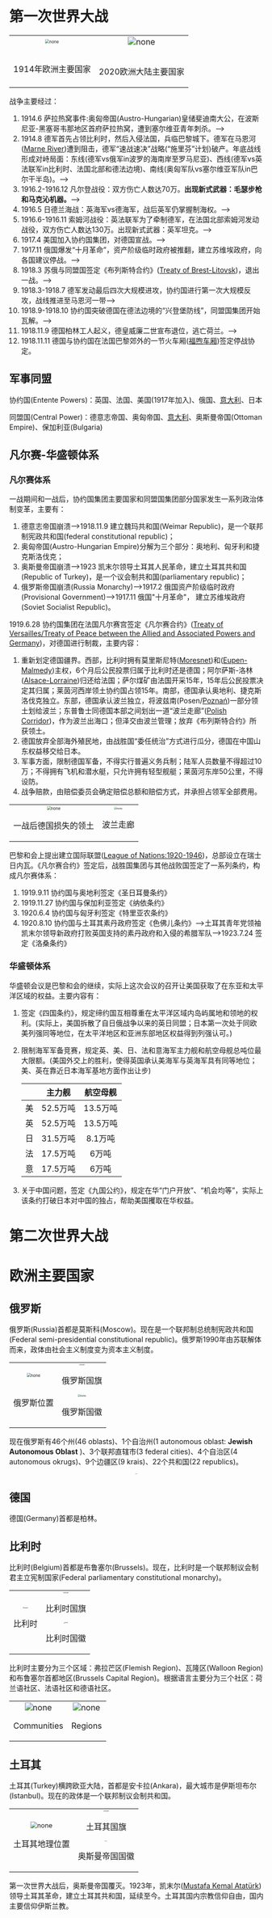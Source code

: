 # 第一次世界大战

<table><tr>
    <td><center><img src="WWI-WWII.assets/Map_Europe_alliances_1914-en.svg" alt=none style="zoom:50%"><p><br>1914年欧洲主要国家</p></center></td>
    <td><center><img src="WWI-WWII.assets/Grossgliederung_Europas-en.svg" alt=none style="zoom:100%"><p><br>2020欧洲大陆主要国家</p></center></td>
</tr></table>

战争主要经过：

1. 1914.6 萨拉热窝事件:奥匈帝国(Austro-Hungarian)皇储斐迪南大公，在波斯尼亚-黑塞哥韦那地区首府萨拉热窝，遭到塞尔维亚青年刺杀。-->
2. 1914.8 德军首先占领比利时，然后入侵法国，兵临巴黎城下。德军在马恩河([Marne River](https://en.wikipedia.org/wiki/First_Battle_of_the_Marne))遭到阻击，德军“速战速决”战略(“施里芬”计划)破产。年底战线形成对峙局面：东线(德军vs俄军in波罗的海南岸至罗马尼亚)、西线(德军vs英法联军in比利时、法国北部和德法边境)、南线(奥匈军队vs塞尔维亚军队in巴尔干半岛)。-->
3. 1916.2-1916.12 凡尔登战役：双方伤亡人数达70万。**出现新式武器：毛瑟步枪和马克沁机器。**-->
4. 1916.5 日德兰海战：英海军vs德海军，战后英军仍掌握制海权。-->
5. 1916.6-1916.11 索姆河战役：英法联军为了牵制德军，在法国北部索姆河发动战役，双方伤亡人数达130万。出现新式武器：英军坦克。-->
6. 1917.4 美国加入协约国集团，对德国宣战。-->
7. 1917.11 俄国爆发“十月革命”，资产阶级临时政府被推翻，建立苏维埃政府，向各国建议停战。-->
8. 1918.3 苏俄与同盟国签定《布列斯特合约》([Treaty of Brest-Litovsk](https://en.wikipedia.org/wiki/Treaty_of_Brest-Litovsk))，退出一战。-->
9. 1918.3-1918.7 德军发动最后四次大规模进攻，协约国进行第一次大规模反攻，战线推进至马恩河一带-->
10. 1918.9-1918.10 协约国突破德国在德法边境的“兴登堡防线”，同盟国集团开始瓦解。-->
11. 1918.11.9 德国柏林工人起义，德皇威廉二世宣布退位，逃亡荷兰。-->
12. 1918.11.11 德国与协约国在法国巴黎郊外的一节火车厢([福煦车厢](https://en.wikipedia.org/wiki/Ferdinand_Foch))签定停战协定。

## 军事同盟

协约国(Entente Powers)：英国、法国、美国(1917年加入)、俄国、<u>意大利</u>、日本

同盟国(Central Power)：德意志帝国、奥匈帝国、<u>意大利</u>、奥斯曼帝国(Ottoman Empire)、保加利亚(Bulgaria)

## 凡尔赛-华盛顿体系

### 凡尔赛体系

一战期间和一战后，协约国集团主要国家和同盟国集团部分国家发生一系列政治体制变革，主要有：

1. 德意志帝国崩溃-->1918.11.9 建立魏玛共和国(Weimar Republic)，是一个联邦制宪政共和国(federal constitutional republic)；
2. 奥匈帝国(Austro-Hungarian Empire)分解为三个部分：奥地利、匈牙利和捷克斯洛伐克；
3. 奥斯曼帝国崩溃-->1923 凯末尔领导土耳其人民革命，建立土耳其共和国(Republic of Turkey)，是一个议会制共和国(parliamentary republic)；
4. 俄罗斯帝国崩溃(Russia Monarchy)-->1917.2 俄国资产阶级临时政府(Provisional Government)-->1917.11 俄国"十月革命"， 建立苏维埃政府(Soviet Socialist Republic)。

1919.6.28 协约国集团在法国凡尔赛宫签定《凡尔赛合约》([Treaty of Versailles/Treaty of Peace between the Allied and Associated Powers and Germany](https://en.wikipedia.org/wiki/Treaty_of_Versailles))，对德国进行制裁，主要内容：

1. 重新划定德国疆界。西部，比利时拥有莫里斯尼特([Moresnet](https://en.wikipedia.org/wiki/Moresnet))和([Eupen-Malmedy](https://en.wikipedia.org/wiki/Eupen-Malmedy))主权，6个月后公民投票归属于比利时还是德国；阿尔萨斯-洛林([Alsace-Lorraine](https://en.wikipedia.org/wiki/Alsace-Lorraine))归还给法国；萨尔煤矿由法国开采15年，15年后公民投票决定其归属；莱茵河西岸领土协约国占领15年。南部，德国承认奥地利、捷克斯洛伐克独立。东部，德国承认波兰独立，将波兹南(Posen/[Poznań](https://en.wikipedia.org/wiki/Poznań))一部分领土划给波兰；东普鲁士同德国本部之间划出一道“波兰走廊”([Polish Corridor](https://en.wikipedia.org/wiki/Polish_Corridor))，作为波兰出海口；但泽交由波兰管理；放弃《布列斯特合约》所获领土。
2. 德国放弃全部海外殖民地，由战胜国“委任统治”方式进行瓜分，德国在中国山东权益移交给日本。
3. 军事方面，限制德国军备，不得实行普遍义务兵制；陆军人员数量不得超过10万；不得拥有飞机和潜水艇，只允许拥有轻型舰艇；莱茵河东岸50公里，不得设防。
4. 战争赔款，由赔偿委员会确定赔偿总额和赔偿方式，并承担占领军全部费用。

<table><tr>
	<td><center>
    	<img src="WWI-WWII.assets/German_losses_after_WWI.svg" alt=none style="zoom:50%">
    	<p>一战后德国损失的领土</p>
    </center></td>
    <td><center>
        <img src="WWI-WWII.assets/Polish_Corridor.png" alt=none style="zoom:30%">
        <p>波兰走廊</p>
    </center></td>
</tr></table>

巴黎和会上提出建立国际联盟([League of Nations:1920-1946](https://en.wikipedia.org/wiki/League_of_Nations))，总部设立在瑞士日内瓦。《凡尔赛合约》签定后，战胜国集团与其他战败国签定了一系列条约，构成凡尔赛体系：

1. 1919.9.11 协约国与奥地利签定《圣日耳曼条约》
2. 1919.11.27 协约国与保加利亚签定《纳依条约》
3. 1920.6.4 协约国与匈牙利签定《特里亚农条约》
4. 1920.8.10 协约国与土耳其素丹政府签定《色佛儿条约》-->土耳其青年党领袖凯末尔领导新政府打败英国支持的素丹政府和入侵的希腊军队-->1923.7.24 签定《洛桑条约》

### 华盛顿体系

华盛顿会议是巴黎和会的继续，实际上这次会议的召开让美国获取了在东亚和太平洋区域的权益。主要内容有：

1. 签定《四国条约》，规定缔约国互相尊重在太平洋区域内岛屿属地和领地的权利。(实际上，美国拆散了自日俄战争以来的英日同盟；日本第一次处于同欧美列强同等地位，在太平洋地区和亚洲东部地区权益得到列强认可。)

2. 限制海军军备竞赛，规定英、美、日、法和意海军主力舰和航空母舰总吨位最大限额。(美国外交上的胜利，使得英国承认美海军与英海军具有同等地位；美、英在靠近日本海军基地方面作出让步)

   |      |  主力舰  | 航空母舰 |
   | :--: | :------: | :------: |
   |  美  | 52.5万吨 | 13.5万吨 |
   |  英  | 52.5万吨 | 13.5万吨 |
   |  日  | 31.5万吨 | 8.1万吨  |
   |  法  | 17.5万吨 |  6万吨   |
   |  意  | 17.5万吨 |  6万吨   |

3. 关于中国问题，签定《九国公约》，规定在华“门户开放”、“机会均等”，实际上该条约打破日本对中国的独占，帮助美国攫取在华权益。

# 第二次世界大战



# 欧洲主要国家

## 俄罗斯

俄罗斯(Russia)首都是莫斯科(Moscow)。现在是一个联邦制总统制宪政共和国(Federal semi-presidential constitutional republic)。俄罗斯1990年由苏联解体而来，政体由社会主义制度变为资本主义制度。

<table>
    <td><center><img src="WWI-WWII.assets/Russia.svg" alt=none style="zoom:50%"><p><br>俄罗斯位置</p></center></td>
    <td><center>
        <img src="WWI-WWII.assets/Flag_of_Russia.svg" alt=none style="zoom:20%">
        <p>俄罗斯国旗</p>
        <img src="WWI-WWII.assets/Coat_of_Arms_of_the_Russian_Federation.svg" alt=none style="zoom:30%">
        <p>俄罗斯国徽</p>
    </center></td>
</table>



现在俄罗斯有46个州(46 oblasts)、1个自治州(1 autonomous oblast: **Jewish Autonomous Oblast** )、3个联邦直辖市(3 federal cities)、4个自治区(4 autonomous okrugs)、9个边疆区(9 krais)、22个共和国(22 republics)。

<div>
    <center>
        <img src="WWI-WWII.assets/Map_of_federal_subjects_of_Russia_(2014).svg" alt=none style="zoom:10%">
    </center>
</div>

## 德国

德国(Germany)首都是柏林。

## 比利时

比利时(Belgium)首都是布鲁塞尔(Brussels)。现在，比利时是一个联邦制议会制君主立宪制国家(Federal parliamentary constitutional monarchy)。

<table>
    <td><center><img src="WWI-WWII.assets/EU-Belgium.svg" alt=none style="zoom:20%"><p>比利时</p></center></td>
    <td><center><img src="WWI-WWII.assets/Flag_of_Belgium.svg" alt=none style="zoom:20%">
    <p>比利时国旗</p>
    <img src="WWI-WWII.assets/Great_coat_of_arms_of_Belgium.svg" alt=none style="zoom:15%">
    <p>比利时国徽</p>
    </center></td>
</table>



比利时主要分为三个区域：弗拉芒区(Flemish Region)、瓦隆区(Walloon Region)和布鲁塞尔首都地区(Brussels Capital Region)。根据语言主要分为三个社区：荷兰语社区、法语社区和德语社区。

<table><tr>
    <td><center><img src="WWI-WWII.assets/Belgium_communities.png" alt=none style="zoom:100%">					<p>Communities</p>			
    </center></td>
    <td><center><img src="WWI-WWII.assets/Belgium_regions.png" alt=none style="zoom:100%">
    <p>Regions</p>
    </center></td>
</tr></table>

## 土耳其

土耳其(Turkey)横跨欧亚大陆，首都是安卡拉(Ankara)，最大城市是伊斯坦布尔(Istanbul)。现在的政体是一个联邦制议会制共和国。

<table>
    <td><center>
        <img src="WWI-WWII.assets/Turkey.svg" alt=none style="zoom:80%">
        <p>土耳其地理位置</p>
    </center></td>
    <td><center>
        <img src="WWI-WWII.assets/Flag_of_Turkey.svg" alt=none style="zoom:20%">
        <p>土耳其国旗</p>
        <img src="WWI-WWII.assets/Coat_of_arms_of_the_Ottoman_Empire_(1882–1922).svg" alt=none style="zoom:10%">
        <p>奥斯曼帝国国徽</p>
    </center></td>   
</table>

第一次世界大战后，奥斯曼帝国覆灭。1923年，凯末尔([Mustafa Kemal Atatürk](https://en.wikipedia.org/wiki/Mustafa_Kemal_Atatürk))领导土耳其革命，建立土耳其共和国，延续至今。土耳其国内宗教信仰自由，国内主要信仰伊斯兰教。



